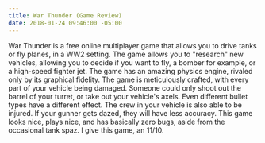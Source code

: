 ```yaml
---
title: War Thunder (Game Review)
date: 2018-01-24 09:46:00 -05:00
---
```


War Thunder is a free online multiplayer game that allows you to drive tanks or fly planes, in a WW2 setting. The game allows you to "research" new vehicles, allowing you to decide if you want to fly, a bomber for example, or a high-speed fighter jet. The game has an amazing physics engine, rivaled only by its graphical fidelity. The game is meticulously crafted, with every part of your vehicle being damaged. Someone could only shoot out the barrel of your turret, or take out your vehicle's axels. Even different bullet types have a different effect. The crew in your vehicle is also able to be injured. If your gunner gets dazed, they will have less accuracy. This game looks nice, plays nice, and has basically zero bugs, aside from the occasional tank spaz. I give this game, an 11/10.